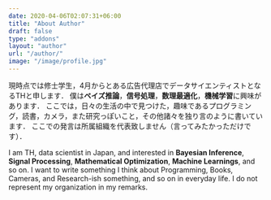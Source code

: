 ```yaml
---
date: 2020-04-06T02:07:31+06:00
title: "About Author"
draft: false
type: "addons"
layout: "author"
url: "/author/"
image: "/image/profile.jpg"
---
```


現時点では修士学生，4月からとある広告代理店でデータサイエンティストとなるTHと申します．
僕は**ベイズ推論**，**信号処理**，**数理最適化**，**機械学習**に興味があります．
ここでは，日々の生活の中で見つけた，趣味であるプログラミング，読書，カメラ，また研究っぽいこと，その他諸々を独り言のように書いています．
ここでの発言は所属組織を代表致しません（言ってみたかっただけです）．

I am TH, data scientist in Japan, and interested in **Bayesian Inference**, **Signal Processing**, **Mathematical Optimization**, **Machine Learnings**, and so on.
I want to write something I think about Programming, Books, Cameras, and Research-ish something, and so on in everyday life.
I do not represent my organization in my remarks.